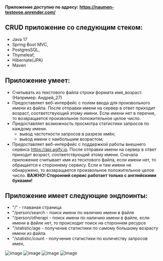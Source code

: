**Приложение доступно по адресу:**
**https://naumen-testovoe.onrender.com/**



**CRUD приложение со следующим стеком:**
-
* Java 17
* Spring Boot MVC,
* PostgresSQL,
* Thymeleaf,
* Hibernate(JPA)
* Maven


**Приложение умеет:**
-
* Считывать из текстового файла строки формата
  имя_возраст. (Например: Андрей_27)
* Предоставляет веб-интерфейс с полем ввода
  для произвольного имени из файла. После отправки имени на сервер
  в ответ приходит возраст, соответствующий этому имени. Если имени нет в перечне, то возвращается
  произвольное положительное целое число.
* Предоставляет возможность просмотра статистики запросов по каждому имени.
  - вывод частотности запросов в разрезе имён;
  - вывод имени с наибольшим возрастом;
* Предоставляет веб-интерфейс с поддержкой работы внешнего сервиса https://api.agify.io. После отправки имени на сервер
  в ответ приходит возраст, соответствующий этому имени. Сначала приложение считывает имя из тесктового файла, 
если имени нет, то обращается к стороннему сервису. Если и там имени не обнаружено, то возвращается
  произвольное положительное целое число. 
**ВАЖНО! Сторонний сервис работает только с английскими буквами!**

**Приложение имеет следующие эндпоинты:**
-
- "/" - главаная страница
- "/person/search - поиск имени по наличию имени в файле
- "/person/otherapi - поиск имени по наличию имени в файле, если имени в файле нет, то происходит поиск на стороннем ресурсе
- "/statistic/age - получение статистики по самому большому возрасту имени из файла
- "/statistic/count - получение статистики по количеству запросов имен,

![image](https://user-images.githubusercontent.com/115038161/233626835-f86f455a-8ea9-4224-872b-5b4639c46b10.png)
![image](https://user-images.githubusercontent.com/115038161/233628142-95590b22-479f-4707-9366-65f92f062a64.png)
![image](https://user-images.githubusercontent.com/115038161/233628242-2358a020-043e-4c84-800f-0a0edb314118.png)
![image](https://user-images.githubusercontent.com/115038161/233628302-f2dc2623-3d0f-4d89-b002-4f33e408b176.png)


